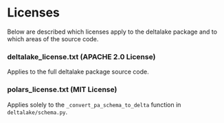 # Licenses
Below are described which licenses apply to the deltalake package and to which areas of the source code.

### deltalake_license.txt (APACHE 2.0 License)
Applies to the full deltalake package source code.

### polars_license.txt (MIT License)
Applies solely to the `_convert_pa_schema_to_delta` function in `deltalake/schema.py`.